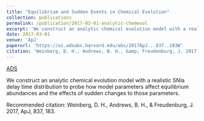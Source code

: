 ```yaml
---
title: "Equilibrium and Sudden Events in Chemical Evolution"
collection: publications
permalink: /publication/2017-03-01-analytic-chemevol
excerpt: 'We construct an analytic chemical evolution model with a realistic SNIa delay time distribution to probe how model parameters affect equilibrium abundances and the effects of sudden changes to those parameters.'
date: 2017-03-01
venue: 'ApJ'
paperurl: 'https://ui.adsabs.harvard.edu/abs/2017ApJ...837..183W'
citation: 'Weinberg, D. H., Andrews, B. H., &amp; Freudenburg, J. 2017, ApJ, 837, 183.'
---
```


<a href='https://ui.adsabs.harvard.edu/abs/2017ApJ...837..183W'>ADS</a>

We construct an analytic chemical evolution model with a realistic SNIa delay time distribution to probe how model parameters affect equilibrium abundances and the effects of sudden changes to those parameters.

Recommended citation: Weinberg, D. H., Andrews, B. H., & Freudenburg, J. 2017, ApJ, 837, 183.